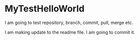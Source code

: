 # MyTestHelloWorld
I am going to test repository, branch, commit, pull, merge etc.

I am making update to the readme file. I am going to commit it.